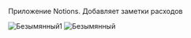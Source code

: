 Приложение Notions. Добавляет заметки расходов

![Безымянный1](https://github.com/user-attachments/assets/0d7a945b-8ffc-4c58-bf66-c4f27e60f0c1)
![Безымянный](https://github.com/user-attachments/assets/60f86194-5baf-4cc3-ad7b-a2014396178c)
